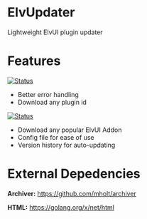# ElvUpdater

Lightweight ElvUI plugin updater

# Features 

[![Status](https://img.shields.io/badge/status-in%20progress-red.svg)](https://github.com/complexitydev/ElvUpdater)
* Better error handling
* Download any plugin id

[![Status](https://img.shields.io/badge/status-completed-green.svg)](https://github.com/complexitydev/ElvUpdater)
* Download any popular ElvUI Addon
* Config file for ease of use
* Version history for auto-updating

# External Depedencies

**Archiver:** https://github.com/mholt/archiver

**HTML:** https://golang.org/x/net/html
